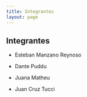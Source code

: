 ```yaml
---
title: Integrantes
layout: page
---
```


<h2>Integrantes</h2>

* Esteban Manzano Reynoso

* Dante Puddu

* Juana Matheu

* Juan Cruz Tucci
